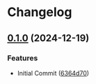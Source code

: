 # Changelog

## [0.1.0](https://github.com/koboriakira/gas-gmail/compare/v0.0.1...v0.1.0) (2024-12-19)


### Features

* Initial Commit ([6364d70](https://github.com/koboriakira/gas-gmail/commit/6364d703d1a91a6b7da78bc09fa203817c83563a))
